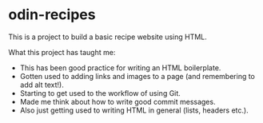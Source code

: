 # odin-recipes

This is a project to build a basic recipe website using HTML.

What this project has taught me:
- This has been good practice for writing an HTML boilerplate.
- Gotten used to adding links and images to a page (and remembering to add alt text!).
- Starting to get used to the workflow of using Git.
- Made me think about how to write good commit messages.
- Also just getting used to writing HTML in general (lists, headers etc.).

